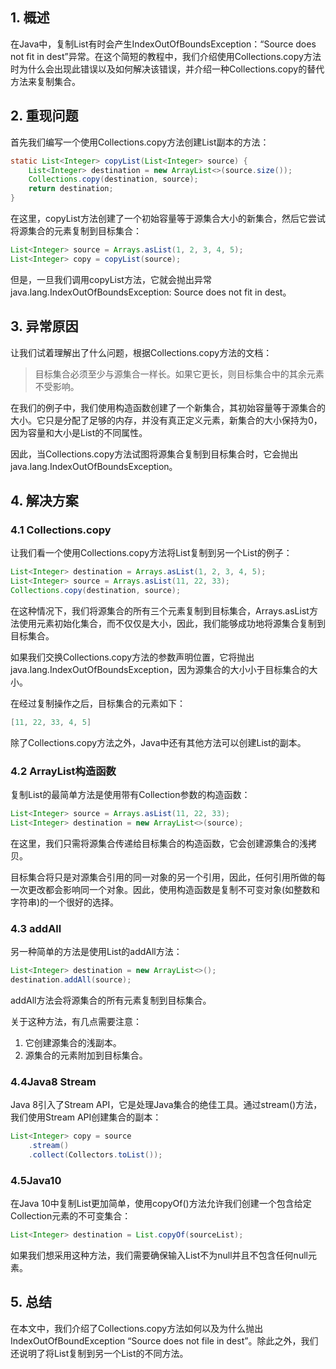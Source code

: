 ## 1. 概述

在Java中，复制List有时会产生IndexOutOfBoundsException：“Source does not fit in dest”异常。在这个简短的教程中，我们介绍使用Collections.copy方法时为什么会出现此错误以及如何解决该错误，并介绍一种Collections.copy的替代方法来复制集合。

## 2. 重现问题

首先我们编写一个使用Collections.copy方法创建List副本的方法：

```java
static List<Integer> copyList(List<Integer> source) {
    List<Integer> destination = new ArrayList<>(source.size());
    Collections.copy(destination, source);
    return destination;
}
```

在这里，copyList方法创建了一个初始容量等于源集合大小的新集合，然后它尝试将源集合的元素复制到目标集合：

```java
List<Integer> source = Arrays.asList(1, 2, 3, 4, 5);
List<Integer> copy = copyList(source);
```

但是，一旦我们调用copyList方法，它就会抛出异常java.lang.IndexOutOfBoundsException: Source does not fit in dest。

## 3. 异常原因

让我们试着理解出了什么问题，根据Collections.copy方法的文档：

>   目标集合必须至少与源集合一样长。如果它更长，则目标集合中的其余元素不受影响。

在我们的例子中，我们使用构造函数创建了一个新集合，其初始容量等于源集合的大小。它只是分配了足够的内存，并没有真正定义元素，新集合的大小保持为0，因为容量和大小是List的不同属性。

因此，当Collections.copy方法试图将源集合复制到目标集合时，它会抛出java.lang.IndexOutOfBoundsException。

## 4. 解决方案

### 4.1 Collections.copy

让我们看一个使用Collections.copy方法将List复制到另一个List的例子：

```java
List<Integer> destination = Arrays.asList(1, 2, 3, 4, 5);
List<Integer> source = Arrays.asList(11, 22, 33);
Collections.copy(destination, source);
```

在这种情况下，我们将源集合的所有三个元素复制到目标集合，Arrays.asList方法使用元素初始化集合，而不仅仅是大小，因此，我们能够成功地将源集合复制到目标集合。

如果我们交换Collections.copy方法的参数声明位置，它将抛出java.lang.IndexOutOfBoundsException，因为源集合的大小小于目标集合的大小。

在经过复制操作之后，目标集合的元素如下：

```java
[11, 22, 33, 4, 5]
```

除了Collections.copy方法之外，Java中还有其他方法可以创建List的副本。

### 4.2 ArrayList构造函数

复制List的最简单方法是使用带有Collection参数的构造函数：

```java
List<Integer> source = Arrays.asList(11, 22, 33);
List<Integer> destination = new ArrayList<>(source);
```

在这里，我们只需将源集合传递给目标集合的构造函数，它会创建源集合的浅拷贝。

目标集合将只是对源集合引用的同一对象的另一个引用，因此，任何引用所做的每一次更改都会影响同一个对象。因此，使用构造函数是复制不可变对象(如整数和字符串)的一个很好的选择。

### 4.3 addAll

另一种简单的方法是使用List的addAll方法：

```java
List<Integer> destination = new ArrayList<>();
destination.addAll(source);
```

addAll方法会将源集合的所有元素复制到目标集合。

关于这种方法，有几点需要注意：

1.  它创建源集合的浅副本。
2.  源集合的元素附加到目标集合。

### 4.4Java8 Stream

Java 8引入了Stream API，它是处理Java集合的绝佳工具。通过stream()方法，我们使用Stream API创建集合的副本：

```java
List<Integer> copy = source
    .stream()
    .collect(Collectors.toList());
```

### 4.5Java10

在Java 10中复制List更加简单，使用copyOf()方法允许我们创建一个包含给定Collection元素的不可变集合：

```java
List<Integer> destination = List.copyOf(sourceList);
```

如果我们想采用这种方法，我们需要确保输入List不为null并且不包含任何null元素。

## 5. 总结

在本文中，我们介绍了Collections.copy方法如何以及为什么抛出IndexOutOfBoundException “Source does not file in dest”。除此之外，我们还说明了将List复制到另一个List的不同方法。